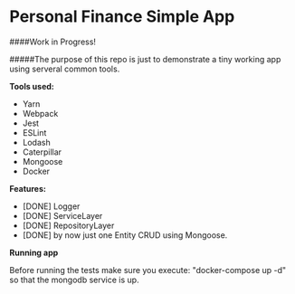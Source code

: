 Personal Finance Simple App
===

####Work in Progress!

#####The purpose of this repo is just to demonstrate a tiny working app using serveral common tools.

**Tools used:**

* Yarn
* Webpack
* Jest
* ESLint
* Lodash
* Caterpillar
* Mongoose
* Docker

**Features:**

* [DONE] Logger
* [DONE] ServiceLayer
* [DONE] RepositoryLayer
* [DONE] by now just one Entity CRUD using Mongoose.


**Running app**

Before running the tests make sure you execute: "docker-compose up -d" so that 
the mongodb service is up.